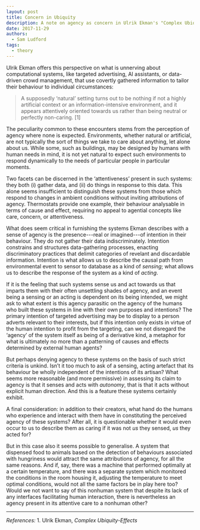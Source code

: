 ```yaml
---
layout: post
title: Concern in Ubiquity
description: A note on agency as concern in Ulrik Ekman's "Complex Ubiquity-Effects"
date: 2017-11-29
authors:
  - Sam Ludford
tags:
  - theory
---
```


Ulrik Ekman offers this perspective on what is unnerving about computational systems, like targeted advertising, AI assistants, or data-driven crowd management, that use covertly gathered information to tailor their behaviour to individual circumstances:

> A supposedly ‘natural’ setting turns out to be nothing if not a highly artificial context or an information-intensive environment, and it appears attentively oriented towards us rather than being neutral or perfectly non-caring. [1]

The peculiarity common to these encounters stems from the perception of agency where none is expected. Environments, whether natural or artificial, are not typically the sort of things we take to care about anything, let alone about us. While some, such as buildings, may be designed by humans with human needs in mind, it is not yet natural to expect such environments to respond dynamically to the needs of particular people in particular moments.

Two facets can be discerned in the ‘attentiveness’ present in such systems: they both (i) gather data, and (ii) do things in response to this data. This alone seems insufficient to distinguish these systems from those which respond to changes in ambient conditions without inviting attributions of agency. Thermostats provide one example, their behaviour analysable in terms of cause and effect, requiring no appeal to agential concepts like care, concern, or attentiveness.

What does seem critical in furnishing the systems Ekman describes with a sense of agency is the presence---real or imagined---of intention in their behaviour. They do not gather their data indiscriminately. Intention constrains and structures data-gathering processes, enacting discriminatory practices that delimit categories of revelant and discardable information. Intention is what allows us to describe the causal path from environmental event to sensor to database as a kind of <i>sensing</i>; what allows us to describe the response of the system as a kind of <i>acting</i>.

If it is the feeling that such systems sense us and act towards us that imparts them with their often unsettling shades of agency, and an event being a sensing or an acting is dependent on its being intended, we might ask to what extent is this agency parasitic on the agency of the humans who built these systems in line with their own purposes and intentions? The primary intention of targeted advertising may be to display to a person adverts relevant to their interests, but if this intention only exists in virtue of the human intention to profit from the targeting, can we not disregard the ‘agency’ of the system itself as being of a derivative kind, a metaphor for what is ultimately no more than a patterning of causes and effects determined by external human agents?

But perhaps denying agency to these systems on the basis of such strict criteria is unkind. Isn’t it too much to ask of a sensing, acting artefact that its behaviour be wholly independent of the intentions of its artisan? What seems more reasonable (and more permissive) in assessing its claim to agency is that it senses and acts with <i>autonomy</i>, that is that it acts without explicit human direction. And this is a feature these systems certainly exhibit.

A final consideration: in addition to their creators, what hand do the humans who experience and interact with them have in constituting the perceived agency of these systems? After all, it is questionable whether it would even occur to us to describe them as caring if it was not <i>us</i> they sensed, <i>us</i> they acted for?

But in this case also it seems possible to generalise. A system that dispensed food to animals based on the detection of behaviours associated with hungriness would attract the same attributions of agency, for all the same reasons. And if, say, there was a machine that performed optimally at a certain temperature, and there was a separate system which monitored the conditions in the room housing it, adjusting the temperature to meet optimal conditions, would not all the same factors be in play here too? Would we not want to say of this nonhuman system that despite its lack of any interfaces facilitating human interaction, there is nevertheless an agency present in its attentive care to a nonhuman other?

<hr>
<i>References:</i>
1. Ulrik Ekman, <i>Complex Ubiquity-Effects</i>
